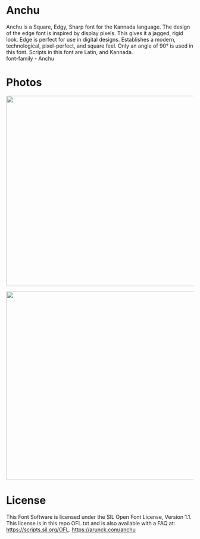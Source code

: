 # Anchu
Anchu is a Square, Edgy, Sharp font for the Kannada language. The design of the edge font is inspired by display pixels. This gives it a jagged, rigid look. Edge is perfect for use in digital designs. Establishes a modern, technological, pixel-perfect, and square feel. Only an angle of 90° is used in this font. Scripts in this font are Latin, and Kannada.\
font-family - Anchu
# Photos
<p align="center">
 <img src="https://github.com/imarunck/Anchu/assets/76737603/289d2fda-b52f-4dad-a57a-e71054fedff1" width="512" height="512" />
</p>
<p align="center">
 <img src="https://firebasestorage.googleapis.com/v0/b/arunck-e238d.appspot.com/o/ANCHU%20%20kannada%20by%20ImArunck%20.png?alt=media&token=77a9324d-8ca2-4755-a90b-275761acd7d2" width="760" height="506" />
</p>

# License
This Font Software is licensed under the SIL Open Font License, Version 1.1. This license is in this repo OFL.txt and is also available with a FAQ at: https://scripts.sil.org/OFL.
https://arunck.com/anchu

